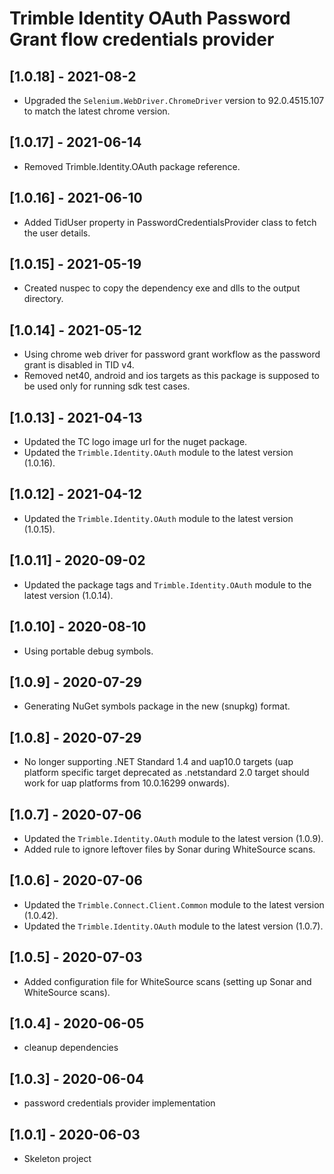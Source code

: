 # Trimble Identity OAuth Password Grant flow credentials provider

## [1.0.18] - 2021-08-2
* Upgraded the `Selenium.WebDriver.ChromeDriver` version to 92.0.4515.107 to match the latest chrome version.

## [1.0.17] - 2021-06-14
* Removed Trimble.Identity.OAuth package reference.

## [1.0.16] - 2021-06-10
* Added TidUser property in PasswordCredentialsProvider class to fetch the user details.

## [1.0.15] - 2021-05-19
* Created nuspec to copy the dependency exe and dlls to the output directory.

## [1.0.14] - 2021-05-12
* Using chrome web driver for password grant workflow as the password grant is disabled in TID v4.
* Removed net40, android and ios targets as this package is supposed to be used only for running sdk test cases.

## [1.0.13] - 2021-04-13
* Updated the TC logo image url for the nuget package.
* Updated the `Trimble.Identity.OAuth` module to the latest version (1.0.16).

## [1.0.12] - 2021-04-12
* Updated the `Trimble.Identity.OAuth` module to the latest version (1.0.15).

## [1.0.11] - 2020-09-02
* Updated the package tags and `Trimble.Identity.OAuth` module to the latest version (1.0.14).

## [1.0.10] - 2020-08-10
* Using portable debug symbols.

## [1.0.9] - 2020-07-29
* Generating NuGet symbols package in the new (snupkg) format.

## [1.0.8] - 2020-07-29
* No longer supporting .NET Standard 1.4 and uap10.0 targets (uap platform specific target deprecated as .netstandard 2.0 target should work for uap platforms from 10.0.16299 onwards).

## [1.0.7] - 2020-07-06

* Updated the `Trimble.Identity.OAuth` module to the latest version (1.0.9).
* Added rule to ignore leftover files by Sonar during WhiteSource scans.

## [1.0.6] - 2020-07-06

* Updated the `Trimble.Connect.Client.Common` module to the latest version (1.0.42).
* Updated the `Trimble.Identity.OAuth` module to the latest version (1.0.7).

## [1.0.5] - 2020-07-03

* Added configuration file for WhiteSource scans (setting up Sonar and WhiteSource scans).

## [1.0.4] - 2020-06-05

* cleanup dependencies

## [1.0.3] - 2020-06-04

* password credentials provider implementation

## [1.0.1] - 2020-06-03

* Skeleton project
